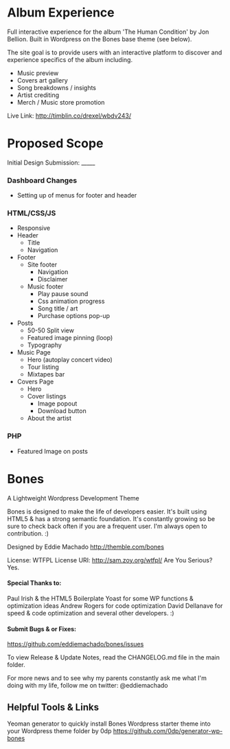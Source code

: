 # Album Experience
Full interactive experience for the album 'The Human Condition' by Jon Bellion.
Built in Wordpress on the Bones base theme (see below).

The site goal is to provide users with an interactive platform to
discover and experience specifics of the album including.
- Music preview
- Covers art gallery
- Song breakdowns / insights
- Artist crediting
- Merch / Music store promotion

Live Link: http://timblin.co/drexel/wbdv243/

# Proposed Scope

Initial Design Submission: _____

### Dashboard Changes
- Setting up of menus for footer and header

### HTML/CSS/JS
- Responsive
- Header
  - Title
  - Navigation
- Footer
  - Site footer
    - Navigation
    - Disclaimer
  - Music footer
    - Play pause sound
    - Css animation progress
    - Song title / art
    - Purchase options pop-up
- Posts
  - 50-50 Split view
  - Featured image pinning (loop)
  - Typography
- Music Page
  - Hero (autoplay concert video)
  - Tour listing
  - Mixtapes bar
- Covers Page
  - Hero
  - Cover listings
    - Image popout
    - Download button
  - About the artist
  
### PHP
- Featured Image on posts


# Bones
A Lightweight Wordpress Development Theme

Bones is designed to make the life of developers easier. It's built
using HTML5 & has a strong semantic foundation.
It's constantly growing so be sure to check back often if you are a
frequent user. I'm always open to contribution. :)

Designed by Eddie Machado
http://themble.com/bones

License: WTFPL
License URI: http://sam.zoy.org/wtfpl/
Are You Serious? Yes.

#### Special Thanks to:
Paul Irish & the HTML5 Boilerplate
Yoast for some WP functions & optimization ideas
Andrew Rogers for code optimization
David Dellanave for speed & code optimization
and several other developers. :)

#### Submit Bugs & or Fixes:
https://github.com/eddiemachado/bones/issues

To view Release & Update Notes, read the CHANGELOG.md file in the main folder.

For more news and to see why my parents constantly ask me what I'm
doing with my life, follow me on twitter: @eddiemachado

## Helpful Tools & Links

Yeoman generator to quickly install Bones Wordpress starter theme into your Wordpress theme folder
by 0dp
https://github.com/0dp/generator-wp-bones



